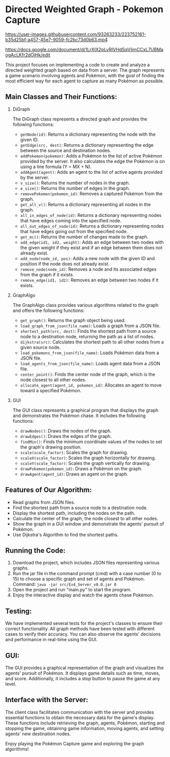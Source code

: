 # Directed Weighted Graph - Pokemon Capture

https://user-images.githubusercontent.com/93263233/223752161-b35d25bf-a457-45e7-9059-fc2bc73d0b63.mp4


https://docs.google.com/document/d/1LrXIX2pLvRIVHdSqVIimCCxL7UBMaogAcLKfr2dOjHk/edit

This project focuses on implementing a code to create and analyze a directed weighted graph based on data from a server. The graph represents a game scenario involving agents and Pokémon, with the goal of finding the most efficient way for each agent to capture as many Pokémon as possible.

## Main Classes and Their Functions:

1. DiGraph

   The DiGraph class represents a directed graph and provides the following functions:

   - `getNode(id)`: Returns a dictionary representing the node with the given ID.
   - `getEdge(src, dest)`: Returns a dictionary representing the edge between the source and destination nodes.
   - `addPokemon(pokemon)`: Adds a Pokémon to the list of active Pokémon provided by the server. It also calculates the edge the Pokémon is on using a line formula (Y = MX + N).
   - `addAgent(agent)`: Adds an agent to the list of active agents provided by the server.
   - `v_size()`: Returns the number of nodes in the graph.
   - `e_size()`: Returns the number of edges in the graph.
   - `removePokemon(pokemon_id)`: Removes a captured Pokémon from the graph.
   - `get_all_v()`: Returns a dictionary representing all nodes in the graph.
   - `all_in_edges_of_node(id)`: Returns a dictionary representing nodes that have edges coming into the specified node.
   - `all_out_edges_of_node(id)`: Returns a dictionary representing nodes that have edges going out from the specified node.
   - `get_mc()`: Returns the number of changes made to the graph.
   - `add_edge(id1, id2, weight)`: Adds an edge between two nodes with the given weight if they exist and if an edge between them does not already exist.
   - `add_node(node_id, pos)`: Adds a new node with the given ID and position if the node does not already exist.
   - `remove_node(node_id)`: Removes a node and its associated edges from the graph if it exists.
   - `remove_edge(id1, id2)`: Removes an edge between two nodes if it exists.

2. GraphAlgo

   The GraphAlgo class provides various algorithms related to the graph and offers the following functions:

   - `get_graph()`: Returns the graph object being used.
   - `load_graph_from_json(file_name)`: Loads a graph from a JSON file.
   - `shortest_path(src, dest)`: Finds the shortest path from a source node to a destination node, returning the path as a list of nodes.
   - `dijkstra(src)`: Calculates the shortest path to all other nodes from a given source node.
   - `load_pokemons_from_json(file_name)`: Loads Pokémon data from a JSON file.
   - `load_agents_from_json(file_name)`: Loads agent data from a JSON file.
   - `center_point()`: Finds the center node of the graph, which is the node closest to all other nodes.
   - `allocate_agent(agent_id, pokemon_id)`: Allocates an agent to move toward a specified Pokémon.

3. GUI

   The GUI class represents a graphical program that displays the graph and demonstrates the Pokémon chase. It includes the following functions:

   - `drawNodes()`: Draws the nodes of the graph.
   - `drawEdges()`: Draws the edges of the graph.
   - `findMin()`: Finds the minimum coordinate values of the nodes to set the graph's drawing position.
   - `scale(scale_factor)`: Scales the graph for drawing.
   - `scaleX(scale_factor)`: Scales the graph horizontally for drawing.
   - `scaleY(scale_factor)`: Scales the graph vertically for drawing.
   - `drawPokemon(pokemon_id)`: Draws a Pokémon on the graph.
   - `drawAgent(agent_id)`: Draws an agent on the graph.

## Features of Our Algorithm:

- Read graphs from JSON files.
- Find the shortest path from a source node to a destination node.
- Display the shortest path, including the nodes on the path.
- Calculate the center of the graph, the node closest to all other nodes.
- Show the graph in a GUI window and demonstrate the agents' pursuit of Pokémon.
- Use Dijkstra's Algorithm to find the shortest paths.

## Running the Code:

1. Download the project, which includes JSON files representing various graphs.
2. Run the jar file in the command prompt (cmd) with a case number (0 to 15) to choose a specific graph and set of agents and Pokémon.
   Command: `java -jar src/Ex4_Server_v0.0.jar 0`
3. Open the project and run "main.py" to start the program.
4. Enjoy the interactive display and watch the agents chase Pokémon.

## Testing:

We have implemented several tests for the project's classes to ensure their correct functionality. All graph methods have been tested with different cases to verify their accuracy. You can also observe the agents' decisions and performance in real-time using the GUI.

## GUI:

The GUI provides a graphical representation of the graph and visualizes the agents' pursuit of Pokémon. It displays game details such as time, moves, and score. Additionally, it includes a stop button to pause the game at any level.

## Interface with the Server:

The client class facilitates communication with the server and provides essential functions to obtain the necessary data for the game's display. These functions include retrieving the graph, agents, Pokémon, starting and stopping the game, obtaining game information, moving agents, and setting agents' new destination nodes.

Enjoy playing the Pokémon Capture game and exploring the graph algorithms!
